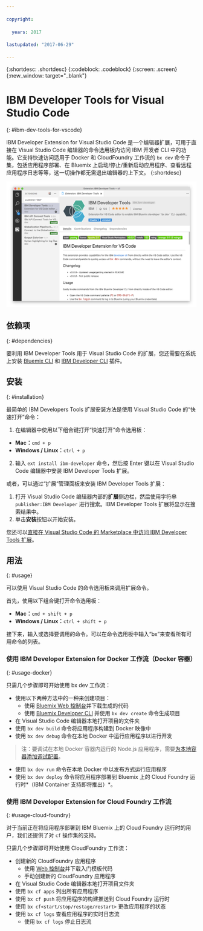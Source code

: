 ```yaml
---

copyright:

  years: 2017

lastupdated: "2017-06-29"

---
```


{:shortdesc: .shortdesc}
{:codeblock: .codeblock}
{:screen: .screen}
{:new_window: target="_blank"}

# IBM Developer Tools for Visual Studio Code
{: #ibm-dev-tools-for-vscode}

IBM Developer Extension for Visual Studio Code 是一个编辑器扩展，可用于直接在 Visual Studio Code 编辑器的命令选用板内访问 IBM 开发者 CLI 中的功能。它支持快速访问适用于 Docker 和 CloudFoundry 工作流的 `bx dev` 命令子集，包括应用程序部署、在 Bluemix 上启动/停止/重新启动应用程序、查看远程应用程序日志等等，这一切操作都无需退出编辑器的上下文。
{:shortdesc}

![IBM Developer Tools 扩展下载屏幕的截屏。](ibm-dev-tools-for-vscode.png "Visual Studio Code 中的扩展下载屏幕")

## 依赖项
{: #dependencies}

要利用 IBM Developer Tools 用于 Visual Studio Code 的扩展，您还需要在系统上安装 [Bluemix CLI](https://plugins.ng.bluemix.net/ui/home.html) 和 [IBM Developer CLI](/docs/cloudnative/dev_cli.html) 插件。

## 安装
{: #installation}

最简单的 IBM Developers Tools 扩展安装方法是使用 Visual Studio Code 的“快速打开”命令：

1. 在编辑器中使用以下组合键打开“快速打开”命令选用板：

  * **Mac：**`cmd + p`
  * **Windows / Linux：**`ctrl + p`

2. 输入 `ext install ibm-developer` 命令，然后按 Enter 键以在 Visual Studio Code 编辑器中安装 IBM Developer Tools 扩展。

或者，可以通过“扩展”管理面板来安装 IBM Developer Tools 扩展：

1. 打开 Visual Studio Code 编辑器内部的**扩展**侧边栏，然后使用字符串 `publisher:IBM Developer` 进行搜索。IBM Developer Tools 扩展将显示在搜索结果中。  
2. 单击**安装**按钮以开始安装。

您还可以[直接在 Visual Studio Code 的 Marketplace 中访问 IBM Developer Tools 扩展](https://marketplace.visualstudio.com/items?itemName=IBM.ibm-developer)。


## 用法
{: #usage}

可以使用 Visual Studio Code 的命令选用板来调用扩展命令。

首先，使用以下组合键打开命令选用板：

* **Mac：**`cmd + shift + p`
* **Windows / Linux：**`ctrl + shift + p`

接下来，输入或选择要调用的命令。可以在命令选用板中输入“bx”来查看所有可用命令的列表。 

### 使用 IBM Developer Extension for Docker 工作流（Docker 容器）
{: #usage-docker}

只需几个步骤即可开始使用 bx dev 工作流：
* 使用以下两种方法中的一种来创建项目：
  * 使用 [Bluemix Web 控制台](https://console.ng.bluemix.net/developer/getting-started/)并下载生成的代码
  * 使用 [Bluemix Developer CLI](/docs/cloudnative/dev_cli.html) 并使用 `bx dev create` 命令生成项目
* 在 Visual Studio Code 编辑器本地打开项目的文件夹
* 使用 `bx dev build` 命令将应用程序构建到 Docker 映像中
* 使用 `bx dev debug` 命令在本地 Docker 中运行应用程序以进行开发
> 注：要调试在本地 Docker 容器内运行的 Node.js 应用程序，需要[为本地容器添加调试配置](https://github.com/IBM-Bluemix/ibm-developer-extension-vscode#debugging-nodejs-apps-within-the-local-docker-container)。
* 使用 `bx dev run` 命令在本地 Docker 中以发布方式运行应用程序
* 使用 `bx dev deploy` 命令将应用程序部署到 Bluemix 上的 Cloud Foundry 运行时*（IBM Container 支持即将推出）*。

### 使用 IBM Developer Extension for Cloud Foundry 工作流
{: #usage-cloud-foundry}

对于当前正在将应用程序部署到 IBM Bluemix 上的 Cloud Foundry 运行时的用户，我们还提供了对 `cf` 操作集的支持。

只需几个步骤即可开始使用 CloudFoundry 工作流：
* 创建新的 CloudFoundry 应用程序
  * 使用 [Web 控制台](https://console.ng.bluemix.net/dashboard/cf-apps)并下载入门模板代码
  * 手动创建新的 CloudFoundry 应用程序
* 在 Visual Studio Code 编辑器本地打开项目文件夹
* 使用 `bx cf apps` 列出所有应用程序
* 使用 `bx cf push` 将应用程序的构建推送到 Cloud Foundry 运行时
* 使用 `bx cf<start/stop/restage/restart>` 更改应用程序的状态
* 使用 `bx cf logs` 查看应用程序的实时日志流
  * 使用 `bx cf logs` 停止日志流




